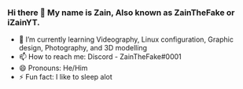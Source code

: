 ### Hi there 👋 My name is Zain, Also known as ZainTheFake or iZainYT.
- 🌱 I’m currently learning Videography, Linux configuration, Graphic design, Photography, and 3D modelling
- 📫 How to reach me: Discord - ZainTheFake#0001
- 😄 Pronouns: He/Him
- ⚡ Fun fact: I like to sleep alot
<!--
**ZainTheFake/ZainTheFake** is a ✨ _special_ ✨ repository because its `README.md` (this file) appears on your GitHub profile.

Here are some ideas to get you started:

